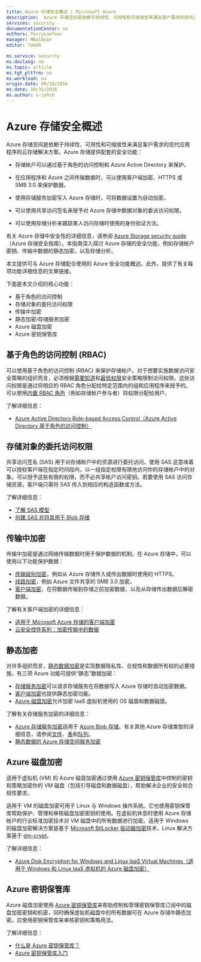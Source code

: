 ```yaml
---
title: Azure 存储安全概述 | Microsoft Azure
description:  Azure 存储空间是依赖于持续性、可用性和可缩放性来满足客户需求的现代应用程序的云存储解决方案。本文提供可与 Azure 存储配合使用的核心 Azure 安全功能概述。
services: security
documentationCenter: na
authors: TerryLanfear
manager: MBaldwin
editor: TomSh

ms.service: security
ms.devlang: na
ms.topic: article
ms.tgt_pltfrm: na
ms.workload: na
origin.date: 09/16/2016
ms.date: 10/31/2016
ms.author: v-johch
---
```


# Azure 存储安全概述

Azure 存储空间是依赖于持续性、可用性和可缩放性来满足客户需求的现代应用程序的云存储解决方案。Azure 存储提供配套的安全功能：

- 存储帐户可以通过基于角色的访问控制和 Azure Active Directory 来保护。
- 在应用程序和 Azure 之间传输数据时，可以使用客户端加密、HTTPS 或 SMB 3.0 来保护数据。
- 使用存储服务加密写入 Azure 存储时，可将数据设置为自动加密。

- 可以使用共享访问签名来授予对 Azure 存储中数据对象的委派访问权限。
- 可以使用存储分析来跟踪某人访问存储时使用的身份验证方法。

有关 Azure 存储中安全性的详细信息，请参阅 [Azure Storage security guide](../storage/storage-security-guide.md)（Azure 存储安全指南）。本指南深入探讨 Azure 存储的安全功能，例如存储帐户密钥、传输中数据的静态加密，以及存储分析。

本文提供可与 Azure 存储配合使用的 Azure 安全功能概述。此外，提供了有关每项功能详细信息的文章链接。

下面是本文介绍的核心功能：

- 基于角色的访问控制
- 存储对象的委托访问权限
- 传输中加密
- 静态加密/存储服务加密
- Azure 磁盘加密
- Azure 密钥保管库

## 基于角色的访问控制 (RBAC)

可以使用基于角色的访问控制 (RBAC) 来保护存储帐户。对于想要实施数据访问安全策略的组织而言，必须根据[需要知道](https://en.wikipedia.org/wiki/Need_to_know)和[最低权限](https://en.wikipedia.org/wiki/Principle_of_least_privilege)安全策略限制访问权限。这些访问权限是通过将相应的 RBAC 角色分配给特定范围内的组和应用程序来授予的。可以使用[内置 RBAC 角色](../active-directory/role-based-access-built-in-roles.md)（例如存储帐户参与者）将权限分配给用户。

了解详细信息：

- [Azure Active Directory Role-based Access Control（Azure Active Directory 基于角色的访问控制）](../active-directory/role-based-access-control-configure.md)

## 存储对象的委托访问权限

共享访问签名 (SAS) 用于对存储帐户中的资源进行委托访问。使用 SAS 这意味着可以授权客户端在指定时间段内，以一组指定权限有限地访问你的存储帐户中的对象。可以授予这些有限的权限，而不必共享帐户访问密钥。若要使用 SAS 访问存储资源，客户端只需将 SAS 传入到相应的构造函数或方法。

了解详细信息：

- [了解 SAS 模型](../storage/storage-dotnet-shared-access-signature-part-1.md)
- [创建 SAS 并将其用于 Blob 存储](../storage/storage-dotnet-shared-access-signature-part-2.md)

## 传输中加密
传输中加密是通过网络传输数据时用于保护数据的机制。在 Azure 存储中，可以使用以下功能保护数据：

- [传输级别加密](../storage/storage-security-guide.md#encryption-in-transit)，例如从 Azure 存储传入或传出数据时使用的 HTTPS。
- [线路加密](../storage/storage-security-guide.md)，例如 Azure 文件共享的 SMB 3.0 加密。
- [客户端加密](../storage/storage-security-guide.md)，在将数据传输到存储之前加密数据，以及从存储传出数据后解密数据。

了解有关客户端加密的详细信息：

- [适用于 Microsoft Azure 存储的客户端加密](https://blogs.msdn.microsoft.com/windowsazurestorage/2015/04/28/client-side-encryption-for-microsoft-azure-storage-preview/)
- [云安全控件系列：加密传输中的数据](http://blogs.microsoft.com/cybertrust/2015/08/10/cloud-security-controls-series-encrypting-data-in-transit/)

## 静态加密

对许多组织而言，[静态数据加密](https://blogs.microsoft.com/cybertrust/2015/09/10/cloud-security-controls-series-encrypting-data-at-rest/)是实现数据隐私性、合规性和数据所有权的必要措施。有三项 Azure 功能可提供“静态”数据加密：

- [存储服务加密](../storage/storage-security-guide.md#encryption-at-rest)可以请求存储服务在将数据写入 Azure 存储时自动加密数据。
- [客户端加密](../storage/storage-security-guide.md)也提供静态加密功能。
- [Azure 磁盘加密](../storage/storage-security-guide.md)允许加密 IaaS 虚拟机使用的 OS 磁盘和数据磁盘。

了解有关存储服务加密的详细信息：

- [Azure 存储服务加密](https://www.azure.cn/home/features/storage/)适用于 [Azure Blob 存储](../storage/storage-introduction.md)。有关其他 Azure 存储类型的详细信息，请参阅[文件](../storage/storage-dotnet-how-to-use-files.md)、[表](../storage/storage-dotnet-how-to-use-files.md)和[队列](../storage/storage-dotnet-how-to-use-queues.md)。
- [静态数据的 Azure 存储空间服务加密](../storage/storage-service-encryption.md)

## Azure 磁盘加密

适用于虚拟机 (VM) 的 Azure 磁盘加密通过使用 [Azure 密钥保管库](https://www.azure.cn/home/features/key-vault/)中控制的密钥和策略加密你的 VM 磁盘（包括引导磁盘和数据磁盘），帮助解决企业的安全和合规性要求。

适用于 VM 的磁盘加密可用于 Linux 与 Windows 操作系统。它也使用密钥保管库帮助保护、管理和审核磁盘加密密钥的使用。在虚拟机休息时使用 Azure 存储帐户的行业标准加密技术对 VM 磁盘中的所有数据进行加密。适用于 Windows 的磁盘加密解决方案是基于 [Microsoft BitLocker 驱动器加密](https://technet.microsoft.com/zh-cn/library/cc732774.aspx)技术，Linux 解决方案基于 [dm-crypt](https://en.wikipedia.org/wiki/Dm-crypt)。

了解详细信息：

- [Azure Disk Encryption for Windows and Linux IaaS Virtual Machines（适用于 Windows 和 Linux IaaS 虚拟机的 Azure 磁盘加密）](https://gallery.technet.microsoft.com/Azure-Disk-Encryption-for-a0018eb0)

## Azure 密钥保管库

Azure 磁盘加密使用 [Azure 密钥保管库](https://www.azure.cn/home/features/key-vault/)来帮助控制和管理密钥保管库订阅中的磁盘加密密钥和机密，同时确保虚拟机磁盘中的所有数据可在 Azure 存储中静态加密。应使用密钥保管库来审核密钥和策略用法。

了解详细信息：

- [什么是 Azure 密钥保管库？](../key-vault/key-vault-whatis.md)
- [Azure 密钥保管库入门](../key-vault/key-vault-get-started.md)

<!---HONumber=Mooncake_1024_2016-->